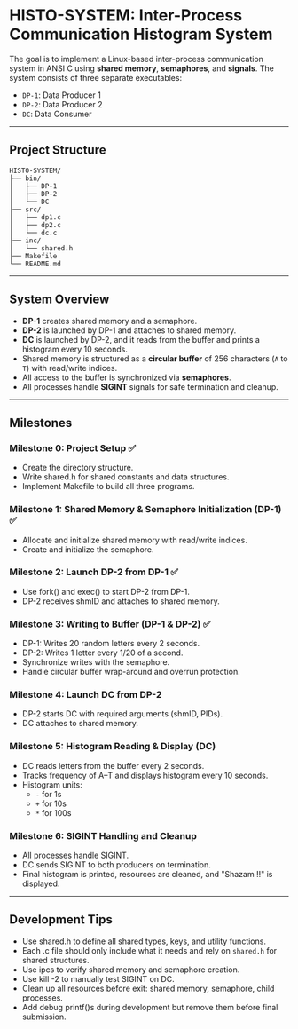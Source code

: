 # HISTO-SYSTEM: Inter-Process Communication Histogram System

The goal is to implement a Linux-based inter-process communication system in ANSI C using **shared memory**, **semaphores**, and **signals**. The system consists of three separate executables:

- `DP-1`: Data Producer 1
- `DP-2`: Data Producer 2
- `DC`: Data Consumer

---

## Project Structure

```text
HISTO-SYSTEM/
├── bin/
│   ├── DP-1
│   ├── DP-2
│   └── DC
├── src/
│   ├── dp1.c
│   ├── dp2.c
│   └── dc.c
├── inc/
│   └── shared.h
├── Makefile
└── README.md
```

---

## System Overview

- **DP-1** creates shared memory and a semaphore.
- **DP-2** is launched by DP-1 and attaches to shared memory.
- **DC** is launched by DP-2, and it reads from the buffer and prints a histogram every 10 seconds.
- Shared memory is structured as a **circular buffer** of 256 characters (`A` to `T`) with read/write indices.
- All access to the buffer is synchronized via **semaphores**.
- All processes handle **SIGINT** signals for safe termination and cleanup.

---

## Milestones

### Milestone 0: Project Setup ✅
- Create the directory structure.
- Write shared.h for shared constants and data structures.
- Implement Makefile to build all three programs.

### Milestone 1: Shared Memory & Semaphore Initialization (DP-1) ✅
- Allocate and initialize shared memory with read/write indices.
- Create and initialize the semaphore.

### Milestone 2: Launch DP-2 from DP-1 ✅
- Use fork() and exec() to start DP-2 from DP-1.
- DP-2 receives shmID and attaches to shared memory.

### Milestone 3: Writing to Buffer (DP-1 & DP-2) ✅
- DP-1: Writes 20 random letters every 2 seconds.
- DP-2: Writes 1 letter every 1/20 of a second.
- Synchronize writes with the semaphore.
- Handle circular buffer wrap-around and overrun protection.

### Milestone 4: Launch DC from DP-2
- DP-2 starts DC with required arguments (shmID, PIDs).
- DC attaches to shared memory.

### Milestone 5: Histogram Reading & Display (DC)
- DC reads letters from the buffer every 2 seconds.
- Tracks frequency of A–T and displays histogram every 10 seconds.
- Histogram units:
  - `-` for 1s
  - `+` for 10s
  - `*` for 100s

### Milestone 6: SIGINT Handling and Cleanup
- All processes handle SIGINT.
- DC sends SIGINT to both producers on termination.
- Final histogram is printed, resources are cleaned, and "Shazam !!" is displayed.

---

## Development Tips

- Use shared.h to define all shared types, keys, and utility functions.
- Each .c file should only include what it needs and rely on `shared.h` for shared structures.
- Use ipcs to verify shared memory and semaphore creation.
- Use kill -2 <PID> to manually test SIGINT on DC.
- Clean up all resources before exit: shared memory, semaphore, child processes.
- Add debug printf()s during development but remove them before final submission.
